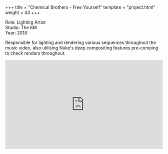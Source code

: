 +++
title = "Chemical Brothers - Free Yourself"
template = "project.html"
weight = 43
+++

Role: Lighting Artist  
Studio: The Mill  
Year: 2018  

Responsible for lighting and rendering various sequences throughout the music video, also utilising Nuke's deep compositing features pre-comping to check renders throughout.

<div style="padding:56.25% 0 0 0;position:relative;"><iframe src="https://player.vimeo.com/video/994623158?h=5232083eea&amp;badge=0&amp;autopause=0&amp;player_id=0&amp;app_id=58479" frameborder="0" allow="autoplay; fullscreen; picture-in-picture; clipboard-write" style="position:absolute;top:0;left:0;width:100%;height:100%;" title="chem_bros_free_yourself"></iframe></div><script src="https://player.vimeo.com/api/player.js"></script>
